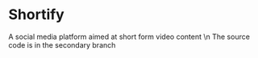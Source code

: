 # Shortify
A social media platform aimed at short form video content \n
The source code is in the secondary branch
